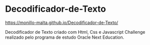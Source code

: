 # Decodificador-de-Texto

https://monillo-malta.github.io/Decodificador-de-Texto/

Decodificador de Texto criado com Html, Css e Javascript 
Challenge realizado pelo programa de estudo Oracle Next Education.
